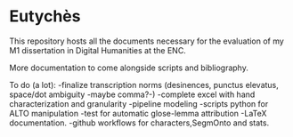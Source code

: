 # Eutychès
This repository hosts all the documents necessary for the evaluation of my M1 dissertation in Digital Humanities at the ENC.

More documentation to come alongside scripts and bibliography.

To do (a lot):
-finalize transcription norms (desinences, punctus elevatus, space/dot ambiguity -maybe comma?-)
-complete excel with hand characterization and granularity
-pipeline modeling
-scripts python for ALTO manipulation
-test for automatic glose-lemma attribution
-LaTeX documentation.
-github workflows for characters,SegmOnto and stats.
